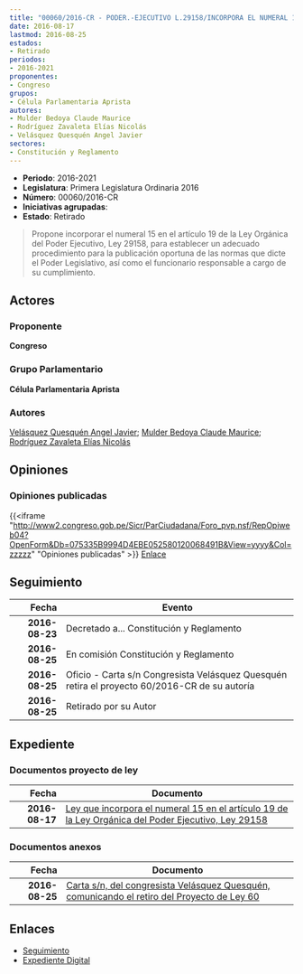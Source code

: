 ```yaml
---
title: "00060/2016-CR - PODER.-EJECUTIVO L.29158/INCORPORA EL NUMERAL 15 EN EL ARTÍCULO 19 DE LA LEY ORGÁNICA DEL..."
date: 2016-08-17
lastmod: 2016-08-25
estados:
- Retirado
periodos:
- 2016-2021
proponentes:
- Congreso
grupos:
- Célula Parlamentaria Aprista
autores:
- Mulder Bedoya Claude Maurice
- Rodríguez Zavaleta Elías Nicolás
- Velásquez Quesquén Angel Javier
sectores:
- Constitución y Reglamento
---
```

- **Periodo**: 2016-2021
- **Legislatura**: Primera Legislatura Ordinaria 2016
- **Número**: 00060/2016-CR
- **Iniciativas agrupadas**: 
- **Estado**: Retirado

> Propone incorporar el numeral 15 en el artículo 19 de la Ley Orgánica del Poder Ejecutivo, Ley 29158, para establecer un adecuado procedimiento para la publicación oportuna de las normas que dicte el Poder Legislativo, así como el funcionario responsable a cargo de su cumplimiento.


## Actores

### Proponente

**Congreso**

### Grupo Parlamentario

**Célula Parlamentaria Aprista**

### Autores

[Velásquez Quesquén Angel Javier](mailto:mailto:jvelasquezq@congreso.gob.pe); [Mulder Bedoya Claude Maurice](mailto:mailto:mmulder@congreso.gob.pe); [Rodríguez Zavaleta Elías Nicolás](mailto:mailto:erodriguez@congreso.gob.pe)

## Opiniones

### Opiniones publicadas

{{<iframe "http://www2.congreso.gob.pe/Sicr/ParCiudadana/Foro_pvp.nsf/RepOpiweb04?OpenForm&Db=075335B9994D4EBE052580120068491B&View=yyyy&Col=zzzzz" "Opiniones publicadas" >}}
[Enlace](http://www2.congreso.gob.pe/Sicr/ParCiudadana/Foro_pvp.nsf/RepOpiweb04?OpenForm&Db=075335B9994D4EBE052580120068491B&View=yyyy&Col=zzzzz)


## Seguimiento

| Fecha | Evento |
|------:|--------|
| **2016-08-23** | Decretado a... Constitución y Reglamento |
| **2016-08-25** | En comisión Constitución y Reglamento |
| **2016-08-25** | Oficio - Carta s/n Congresista Velásquez Quesquén retira el proyecto 60/2016-CR de su autoría |
| **2016-08-25** | Retirado por su Autor |

## Expediente

### Documentos proyecto de ley

| Fecha | Documento |
|------:|-----------|
| **2016-08-17** | [Ley que incorpora el numeral 15 en el artículo 19 de la Ley Orgánica del Poder Ejecutivo, Ley 29158](http://www.leyes.congreso.gob.pe/Documentos/2016_2021/Proyectos_de_Ley_y_de_Resoluciones_Legislativas/PL00060_20160817.pdf) |

### Documentos anexos

| Fecha | Documento |
|------:|-----------|
| **2016-08-25** | [Carta s/n, del congresista Velásquez Quesquén, comunicando el retiro del Proyecto de Ley 60](http://www.leyes.congreso.gob.pe/Documentos/2016_2021/Oficios/Congresistas/CARTA-SN-JVQ.pdf) |

## Enlaces

- [Seguimiento](http://www2.congreso.gob.pe/Sicr/TraDocEstProc/CLProLey2016.nsf/f7fff46988ca05b1052578e100829cc7/69c7b434779e082205258012006348d4?OpenDocument)
- [Expediente Digital](http://www2.congreso.gob.pe/Sicr/TraDocEstProc/Expvirt_2011.nsf/visbusqptramdoc1621/00060?opendocument)

